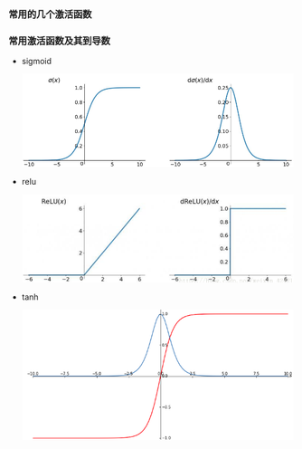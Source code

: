 ### 常用的几个激活函数


### 常用激活函数及其到导数
- sigmoid

    ![sigmoid](./pics/sigmoid.png)
- relu

    ![relu](./pics/relu.png)
- tanh

    ![tanh](./pics/tanh.png)